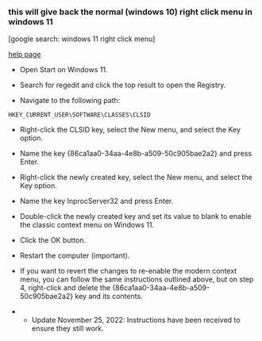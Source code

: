 ### this will give back the normal (windows 10) right click menu in windows 11

[google search: windows 11 right click menu]

[help page](https://pureinfotech.com/bring-back-classic-context-menu-windows-11/#:~:text=Enable%20classic%20right%2Dclick%20context%20menu%20on%20Windows%2011&text=Right%2Dclick%20the%20CLSID%20key,and%20select%20the%20Key%20option.])

- Open Start on Windows 11.
- Search for regedit and click the top result to open the Registry.

- Navigate to the following path:
```
HKEY_CURRENT_USER\SOFTWARE\CLASSES\CLSID
```
- Right-click the CLSID key, select the New menu, and select the Key option.

- Name the key {86ca1aa0-34aa-4e8b-a509-50c905bae2a2} and press Enter.

- Right-click the newly created key, select the New menu, and select the Key option.

- Name the key InprocServer32 and press Enter.

- Double-click the newly created key and set its value to blank to enable the classic context menu on Windows 11.

- Click the OK button.

- Restart the computer (important).

- If you want to revert the changes to re-enable the modern context menu, you can follow the same instructions outlined above, but on step 4, right-click and delete the {86ca1aa0-34aa-4e8b-a509-50c905bae2a2} key and its contents.

- - Update November 25, 2022: Instructions have been received to ensure they still work.
